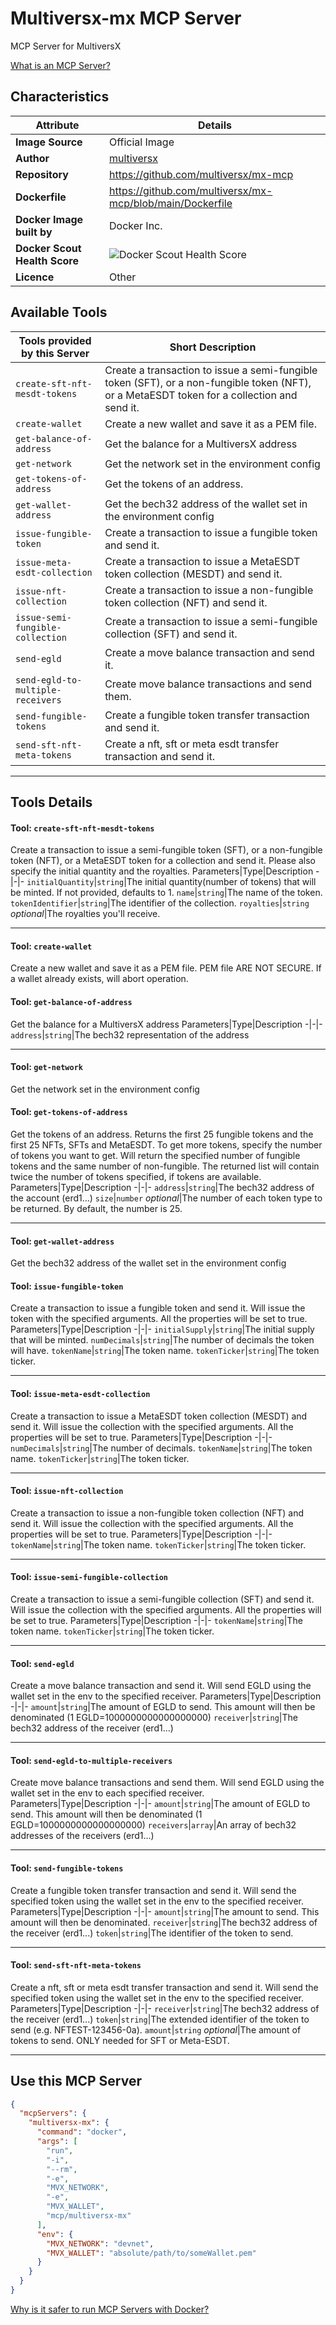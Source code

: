 # Multiversx-mx MCP Server

MCP Server for MultiversX

[What is an MCP Server?](https://www.anthropic.com/news/model-context-protocol)

## Characteristics
Attribute|Details|
|-|-|
**Image Source**|Official Image
|**Author**|[multiversx](https://github.com/multiversx)
**Repository**|https://github.com/multiversx/mx-mcp
**Dockerfile**|https://github.com/multiversx/mx-mcp/blob/main/Dockerfile
**Docker Image built by**|Docker Inc.
**Docker Scout Health Score**| ![Docker Scout Health Score](https://api.scout.docker.com/v1/policy/insights/org-image-score/badge/mcp/multiversx-mx)
**Licence**|Other

## Available Tools
Tools provided by this Server|Short Description
-|-
`create-sft-nft-mesdt-tokens`|Create a transaction to issue a semi-fungible token (SFT), or a non-fungible token (NFT), or a MetaESDT token for a collection and send it.|
`create-wallet`|Create a new wallet and save it as a PEM file.|
`get-balance-of-address`|Get the balance for a MultiversX address|
`get-network`|Get the network set in the environment config|
`get-tokens-of-address`|Get the tokens of an address.|
`get-wallet-address`|Get the bech32 address of the wallet set in the environment config|
`issue-fungible-token`|Create a transaction to issue a fungible token and send it.|
`issue-meta-esdt-collection`|Create a transaction to issue a MetaESDT token collection (MESDT) and send it.|
`issue-nft-collection`|Create a transaction to issue a non-fungible token collection (NFT) and send it.|
`issue-semi-fungible-collection`|Create a transaction to issue a semi-fungible collection (SFT) and send it.|
`send-egld`|Create a move balance transaction and send it.|
`send-egld-to-multiple-receivers`|Create move balance transactions and send them.|
`send-fungible-tokens`|Create a fungible token transfer transaction and send it.|
`send-sft-nft-meta-tokens`|Create a nft, sft or meta esdt transfer transaction and send it.|

---
## Tools Details

#### Tool: **`create-sft-nft-mesdt-tokens`**
Create a transaction to issue a semi-fungible token (SFT), or a non-fungible token (NFT), or a MetaESDT token for a collection and send it.
Please also specify the initial quantity and the royalties.
Parameters|Type|Description
-|-|-
`initialQuantity`|`string`|The initial quantity(number of tokens) that will be minted. If not provided, defaults to 1.
`name`|`string`|The name of the token.
`tokenIdentifier`|`string`|The identifier of the collection.
`royalties`|`string` *optional*|The royalties you'll receive.

---
#### Tool: **`create-wallet`**
Create a new wallet and save it as a PEM file. PEM file ARE NOT SECURE. If a wallet already exists, will abort operation.
#### Tool: **`get-balance-of-address`**
Get the balance for a MultiversX address
Parameters|Type|Description
-|-|-
`address`|`string`|The bech32 representation of the address

---
#### Tool: **`get-network`**
Get the network set in the environment config
#### Tool: **`get-tokens-of-address`**
Get the tokens of an address. Returns the first 25 fungible tokens and the first 25 NFTs, SFTs and MetaESDT. To get more tokens, specify the number of tokens you want to get. Will return the specified number of fungible tokens and the same number of non-fungible. The returned list will contain twice the number of tokens specified, if tokens are available.
Parameters|Type|Description
-|-|-
`address`|`string`|The bech32 address of the account (erd1...)
`size`|`number` *optional*|The number of each token type to be returned. By default, the number is 25.

---
#### Tool: **`get-wallet-address`**
Get the bech32 address of the wallet set in the environment config
#### Tool: **`issue-fungible-token`**
Create a transaction to issue a fungible token and send it. Will issue the token with the specified arguments. All the properties will be set to true.
Parameters|Type|Description
-|-|-
`initialSupply`|`string`|The initial supply that will be minted.
`numDecimals`|`string`|The number of decimals the token will have.
`tokenName`|`string`|The token name.
`tokenTicker`|`string`|The token ticker.

---
#### Tool: **`issue-meta-esdt-collection`**
Create a transaction to issue a MetaESDT token collection (MESDT) and send it. Will issue the collection with the specified arguments. All the properties will be set to true.
Parameters|Type|Description
-|-|-
`numDecimals`|`string`|The number of decimals.
`tokenName`|`string`|The token name.
`tokenTicker`|`string`|The token ticker.

---
#### Tool: **`issue-nft-collection`**
Create a transaction to issue a non-fungible token collection (NFT) and send it. Will issue the collection with the specified arguments. All the properties will be set to true.
Parameters|Type|Description
-|-|-
`tokenName`|`string`|The token name.
`tokenTicker`|`string`|The token ticker.

---
#### Tool: **`issue-semi-fungible-collection`**
Create a transaction to issue a semi-fungible collection (SFT) and send it. Will issue the collection with the specified arguments. All the properties will be set to true.
Parameters|Type|Description
-|-|-
`tokenName`|`string`|The token name.
`tokenTicker`|`string`|The token ticker.

---
#### Tool: **`send-egld`**
Create a move balance transaction and send it. Will send EGLD using the wallet set in the env to the specified receiver.
Parameters|Type|Description
-|-|-
`amount`|`string`|The amount of EGLD to send. This amount will then be denominated (1 EGLD=1000000000000000000)
`receiver`|`string`|The bech32 address of the receiver (erd1...)

---
#### Tool: **`send-egld-to-multiple-receivers`**
Create move balance transactions and send them. Will send EGLD using the wallet set in the env to each specified receiver.
Parameters|Type|Description
-|-|-
`amount`|`string`|The amount of EGLD to send. This amount will then be denominated (1 EGLD=1000000000000000000)
`receivers`|`array`|An array of bech32 addresses of the receivers (erd1...)

---
#### Tool: **`send-fungible-tokens`**
Create a fungible token transfer transaction and send it. Will send the specified token using the wallet set in the env to the specified receiver.
Parameters|Type|Description
-|-|-
`amount`|`string`|The amount to send. This amount will then be denominated.
`receiver`|`string`|The bech32 address of the receiver (erd1...)
`token`|`string`|The identifier of the token to send.

---
#### Tool: **`send-sft-nft-meta-tokens`**
Create a nft, sft or meta esdt transfer transaction and send it. Will send the specified token using the wallet set in the env to the specified receiver.
Parameters|Type|Description
-|-|-
`receiver`|`string`|The bech32 address of the receiver (erd1...)
`token`|`string`|The extended identifier of the token to send (e.g. NFTEST-123456-0a).
`amount`|`string` *optional*|The amount of tokens to send. ONLY needed for SFT or Meta-ESDT.

---
## Use this MCP Server

```json
{
  "mcpServers": {
    "multiversx-mx": {
      "command": "docker",
      "args": [
        "run",
        "-i",
        "--rm",
        "-e",
        "MVX_NETWORK",
        "-e",
        "MVX_WALLET",
        "mcp/multiversx-mx"
      ],
      "env": {
        "MVX_NETWORK": "devnet",
        "MVX_WALLET": "absolute/path/to/someWallet.pem"
      }
    }
  }
}
```

[Why is it safer to run MCP Servers with Docker?](https://www.docker.com/blog/the-model-context-protocol-simplifying-building-ai-apps-with-anthropic-claude-desktop-and-docker/)
